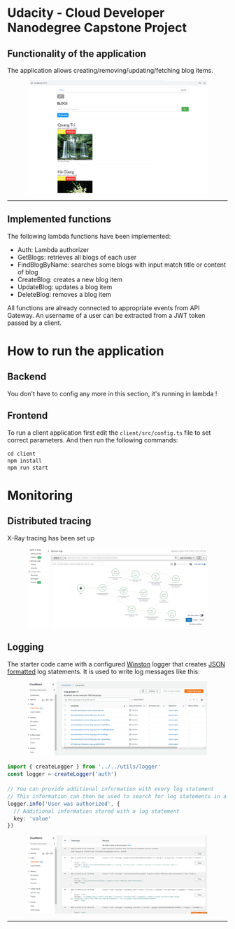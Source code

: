# Udacity - Cloud Developer Nanodegree Capstone Project

## Functionality of the application

The application allows creating/removing/updating/fetching blog items.

<div align="center">
  <img src="./images/1.local-api-test.PNG" alt="App" style="zoom:40%;" />
</div>

***

## Implemented functions

The following lambda functions have been implemented:
- Auth: Lambda authorizer
- GetBlogs: retrieves all blogs of each user
- FindBlogByName: searches some blogs with input match title or content of blog
- CreateBlog: creates a new blog item
- UpdateBlog: updates a blog item
- DeleteBlog: removes a blog item

All functions are already connected to appropriate events from API Gateway.
An username of a user can be extracted from a JWT token passed by a client.


# How to run the application

## Backend

You don't have to config any more in this section, it's running in lambda !

## Frontend

To run a client application first edit the `client/src/config.ts` file to set correct parameters. And then run the following commands:

```
cd client
npm install
npm run start
```

# Monitoring
## Distributed tracing

X-Ray tracing has been set up

<div align="center">
  <img src="./images/2-aws-xray.PNG" alt="X-Ray of the app" style="zoom:40%;" />
</div>

## Logging

The starter code came with a configured [Winston](https://github.com/winstonjs/winston) logger that creates [JSON formatted](https://stackify.com/what-is-structured-logging-and-why-developers-need-it/) log statements. It is used to write log messages like this:

<div align="center">
  <img src="./images/3-aws-cloudwatch.PNG" alt="CloudWatch logs" style="zoom:40%;" />
</div>

```ts
import { createLogger } from '../../utils/logger'
const logger = createLogger('auth')

// You can provide additional information with every log statement
// This information can then be used to search for log statements in a log storage system
logger.info('User was authorized', {
  // Additional information stored with a log statement
  key: 'value'
})
```

<div align="center">
  <img src="./images/4-aws-cloudwatch-detail-log.PNG" alt="detail log" style="zoom:40%;" />
</div>

***